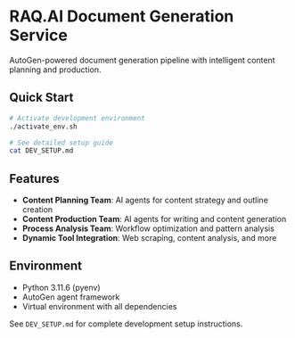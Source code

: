 # RAQ.AI Document Generation Service

AutoGen-powered document generation pipeline with intelligent content planning and production.

## Quick Start

```bash
# Activate development environment
./activate_env.sh

# See detailed setup guide
cat DEV_SETUP.md
```

## Features

- **Content Planning Team**: AI agents for content strategy and outline creation
- **Content Production Team**: AI agents for writing and content generation  
- **Process Analysis Team**: Workflow optimization and pattern analysis
- **Dynamic Tool Integration**: Web scraping, content analysis, and more

## Environment

- Python 3.11.6 (pyenv)
- AutoGen agent framework
- Virtual environment with all dependencies

See `DEV_SETUP.md` for complete development setup instructions.
